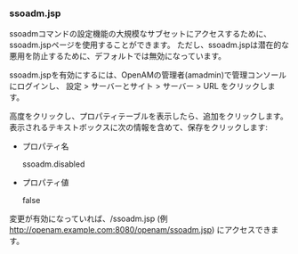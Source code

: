 ### ssoadm.jsp

ssoadmコマンドの設定機能の大規模なサブセットにアクセスするために、ssoadm.jspページを使用することができます。
ただし、ssoadm.jspは潜在的な悪用を防止するために、デフォルトでは無効になっています。

ssoadm.jspを有効にするには、OpenAMの管理者(amadmin)で管理コンソールにログインし、
設定 > サーバーとサイト > サーバー > URL をクリックします。

高度をクリックし、プロパティテーブルを表示したら、追加をクリックします。
表示されるテキストボックスに次の情報を含めて、保存をクリックします:

- プロパティ名

    ssoadm.disabled

- プロパティ値

    false

変更が有効になっていれば、/ssoadm.jsp (例 http://openam.example.com:8080/openam/ssoadm.jsp) にアクセスできます。
